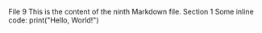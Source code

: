File 9
This is the content of the ninth Markdown file.
Section 1
Some inline code: print("Hello, World!")
